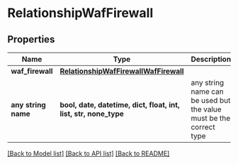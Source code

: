 # RelationshipWafFirewall


## Properties
Name | Type | Description | Notes
------------ | ------------- | ------------- | -------------
**waf_firewall** | [**RelationshipWafFirewallWafFirewall**](RelationshipWafFirewallWafFirewall.md) |  | [optional] 
**any string name** | **bool, date, datetime, dict, float, int, list, str, none_type** | any string name can be used but the value must be the correct type | [optional]

[[Back to Model list]](../README.md#documentation-for-models) [[Back to API list]](../README.md#documentation-for-api-endpoints) [[Back to README]](../README.md)


